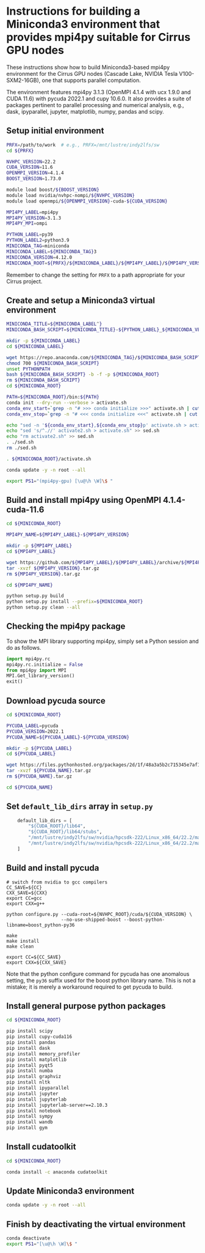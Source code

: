 Instructions for building a Miniconda3 environment that provides mpi4py suitable for Cirrus GPU nodes
=====================================================================================================

These instructions show how to build Miniconda3-based mpi4py environment for the Cirrus GPU nodes
(Cascade Lake, NVIDIA Tesla V100-SXM2-16GB), one that supports parallel computation.

The environment features mpi4py 3.1.3 (OpenMPI 4.1.4 with ucx 1.9.0 and CUDA 11.6) with pycuda 2022.1
and cupy 10.6.0. It also provides a suite of packages pertinent to parallel processing and numerical analysis,
e.g., dask, ipyparallel, jupyter, matplotlib, numpy, pandas and scipy.


Setup initial environment
-------------------------

```bash
PRFX=/path/to/work  # e.g., PRFX=/mnt/lustre/indy2lfs/sw
cd ${PRFX}

NVHPC_VERSION=22.2
CUDA_VERSION=11.6
OPENMPI_VERSION=4.1.4
BOOST_VERSION=1.73.0

module load boost/${BOOST_VERSION}
module load nvidia/nvhpc-nompi/${NVHPC_VERSION}
module load openmpi/${OPENMPI_VERSION}-cuda-${CUDA_VERSION}

MPI4PY_LABEL=mpi4py
MPI4PY_VERSION=3.1.3
MPI4PY_MPI=ompi

PYTHON_LABEL=py39
PYTHON_LABEL2=python3.9
MINICONDA_TAG=miniconda
MINICONDA_LABEL=${MINICONDA_TAG}3
MINICONDA_VERSION=4.12.0
MINICONDA_ROOT=${PRFX}/${MINICONDA_LABEL}/${MPI4PY_LABEL}/${MPI4PY_VERSION}-${MPI4PY_MPI}-gpu
```

Remember to change the setting for `PRFX` to a path appropriate for your Cirrus project.


Create and setup a Miniconda3 virtual environment
-------------------------------------------------

```bash
MINICONDA_TITLE=${MINICONDA_LABEL^}
MINICONDA_BASH_SCRIPT=${MINICONDA_TITLE}-${PYTHON_LABEL}_${MINICONDA_VERSION}-Linux-x86_64.sh

mkdir -p ${MINICONDA_LABEL}
cd ${MINICONDA_LABEL}

wget https://repo.anaconda.com/${MINICONDA_TAG}/${MINICONDA_BASH_SCRIPT}
chmod 700 ${MINICONDA_BASH_SCRIPT}
unset PYTHONPATH
bash ${MINICONDA_BASH_SCRIPT} -b -f -p ${MINICONDA_ROOT}
rm ${MINICONDA_BASH_SCRIPT}
cd ${MINICONDA_ROOT}

PATH=${MINICONDA_ROOT}/bin:${PATH}
conda init --dry-run --verbose > activate.sh
conda_env_start=`grep -n "# >>> conda initialize >>>" activate.sh | cut -d':' -f 1`
conda_env_stop=`grep -n "# <<< conda initialize <<<" activate.sh | cut -d':' -f 1`

echo "sed -n '${conda_env_start},${conda_env_stop}p' activate.sh > activate2.sh" > sed.sh
echo "sed 's/^.//' activate2.sh > activate.sh" >> sed.sh
echo "rm activate2.sh" >> sed.sh
. ./sed.sh
rm ./sed.sh

. ${MINICONDA_ROOT}/activate.sh

conda update -y -n root --all

export PS1="(mpi4py-gpu) [\u@\h \W]\$ "
```


Build and install mpi4py using OpenMPI 4.1.4-cuda-11.6
------------------------------------------------------

```bash
cd ${MINICONDA_ROOT}

MPI4PY_NAME=${MPI4PY_LABEL}-${MPI4PY_VERSION}

mkdir -p ${MPI4PY_LABEL}
cd ${MPI4PY_LABEL}

wget https://github.com/${MPI4PY_LABEL}/${MPI4PY_LABEL}/archive/${MPI4PY_VERSION}.tar.gz
tar -xvzf ${MPI4PY_VERSION}.tar.gz
rm ${MPI4PY_VERSION}.tar.gz

cd ${MPI4PY_NAME}

python setup.py build
python setup.py install --prefix=${MINICONDA_ROOT}
python setup.py clean --all
```


Checking the mpi4py package
---------------------------

To show the MPI library supporting mpi4py, simply set a Python session and do as follows.

```python
import mpi4py.rc
mpi4py.rc.initialize = False
from mpi4py import MPI
MPI.Get_library_version()
exit()
```


Download pycuda source
----------------------

```bash
cd ${MINICONDA_ROOT}

PYCUDA_LABEL=pycuda
PYCUDA_VERSION=2022.1
PYCUDA_NAME=${PYCUDA_LABEL}-${PYCUDA_VERSION}

mkdir -p ${PYCUDA_LABEL}
cd ${PYCUDA_LABEL}

wget https://files.pythonhosted.org/packages/2d/1f/48a3a5b2c715345e7af1e09361100bd98c3d72b4025371692ab233f523d3/${PYCUDA_NAME}.tar.gz
tar -xvzf ${PYCUDA_NAME}.tar.gz
rm ${PYCUDA_NAME}.tar.gz

cd ${PYCUDA_NAME}
```

Set `default_lib_dirs` array in `setup.py`
------------------------------------------

```python
    default_lib_dirs = [
        "${CUDA_ROOT}/lib64",
        "${CUDA_ROOT}/lib64/stubs",
        "/mnt/lustre/indy2lfs/sw/nvidia/hpcsdk-222/Linux_x86_64/22.2/math_libs/11.6/lib64",
        "/mnt/lustre/indy2lfs/sw/nvidia/hpcsdk-222/Linux_x86_64/22.2/math_libs/11.6/lib64/stubs",
    ]
```

Build and install pycuda
------------------------

```
# switch from nvidia to gcc compilers
CC_SAVE=${CC}
CXX_SAVE=${CXX}
export CC=gcc
export CXX=g++

python configure.py --cuda-root=${NVHPC_ROOT}/cuda/${CUDA_VERSION} \
                    --no-use-shipped-boost --boost-python-libname=boost_python-py36

make
make install
make clean

export CC=${CC_SAVE}
export CXX=${CXX_SAVE}
```

Note that the python configure command for pycuda has one anomalous setting, the `py36` suffix used for the boost python library name.
This is not a mistake; it is merely a workaround required to get pycuda to build.


Install general purpose python packages
---------------------------------------

```bash
cd ${MINICONDA_ROOT}

pip install scipy
pip install cupy-cuda116
pip install pandas
pip install dask
pip install memory_profiler
pip install matplotlib
pip install pyqt5
pip install numba
pip install graphviz
pip install nltk
pip install ipyparallel
pip install jupyter
pip install jupyterlab
pip install jupyterlab-server==2.10.3
pip install notebook
pip install sympy
pip install wandb
pip install gym
```


Install cudatoolkit
-------------------

```bash
cd ${MINICONDA_ROOT}

conda install -c anaconda cudatoolkit
```


Update Miniconda3 environment
-----------------------------

```bash
conda update -y -n root --all
```


Finish by deactivating the virtual environment
----------------------------------------------

```bash
conda deactivate
export PS1="[\u@\h \W]\$ "
```